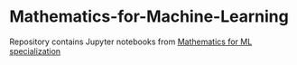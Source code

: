 # Mathematics-for-Machine-Learning
Repository contains Jupyter notebooks from [Mathematics for ML specialization](https://www.coursera.org/specializations/mathematics-machine-learning)
